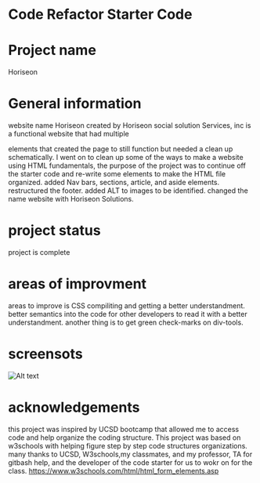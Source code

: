 # Code Refactor Starter Code

# Project name 
Horiseon

# General information 
website name Horiseon created by Horiseon social solution Services, inc is a functional website that had multiple <div> elements that created the page to still function but needed a clean up schematically. I went on to clean up some of the ways to make a website using HTML fundamentals, the purpose of the project was to continue off the starter code and re-write some elements to make the HTML file organized. added Nav bars, sections, article, and aside elements. restructured the footer. added ALT to images to be identified. changed the name website with Horiseon Solutions.

# project status 
project is complete


# areas of improvment 
areas to improve is CSS compiliting and getting a better understandment. better semantics into the code for other developers to read it with a better understandment. another thing is to get green check-marks on div-tools.

# screensots
![Alt text](assets/images/salisbury_module1.png "screenshot")

# acknowledgements
this project was inspired by UCSD bootcamp that allowed me to access code and help organize the coding structure. This project was based on w3schools with helping figure step by step code structures organizations. many thanks to UCSD, W3schools,my classmates, and my professor, TA for gitbash help, and the developer of the code starter for us to wokr on for the class.
https://www.w3schools.com/html/html_form_elements.asp
